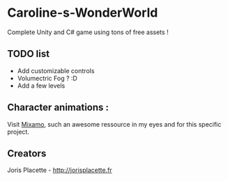 # Caroline-s-WonderWorld

Complete Unity and C# game using tons of free assets !

## TODO list

+ Add customizable controls 
+ Volumectric Fog ? :D
+ Add a few levels

## Character animations : 

Visit [Mixamo](https://www.mixamo.com/), such an awesome ressource in my eyes and for this specific project.

## Creators

Joris Placette - http://jorisplacette.fr

